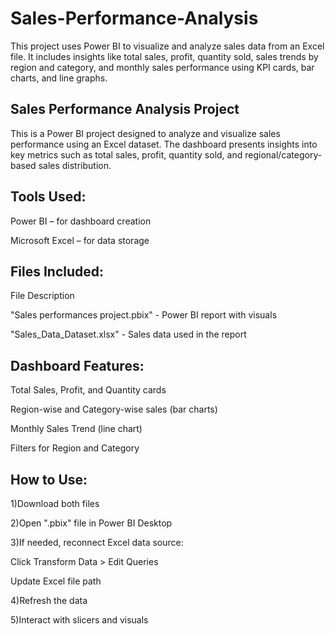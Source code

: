 # Sales-Performance-Analysis
This project uses Power BI to visualize and analyze sales data from an Excel file. It includes insights like total sales, profit, quantity sold, sales trends by region and category, and monthly sales performance using KPI cards, bar charts, and line graphs.

## Sales Performance Analysis Project

This is a Power BI project designed to analyze and visualize sales performance using an Excel dataset. The dashboard presents insights into key metrics such as total sales, profit, quantity sold, and regional/category-based sales distribution.

## Tools Used:
   Power BI – for dashboard creation
   
   Microsoft Excel – for data storage

## Files Included:
File Description

"Sales performances project.pbix" - Power BI report with visuals

"Sales_Data_Dataset.xlsx" - Sales data used in the report

## Dashboard Features:
Total Sales, Profit, and Quantity cards

Region-wise and Category-wise sales (bar charts)

Monthly Sales Trend (line chart)

Filters for Region and Category

## How to Use:
1)Download both files

2)Open ".pbix" file in Power BI Desktop

3)If needed, reconnect Excel data source:

 Click Transform Data > Edit Queries
 
 Update Excel file path
 
4)Refresh the data

5)Interact with slicers and visuals
